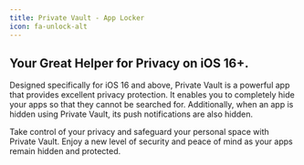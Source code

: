 ```yaml
---
title: Private Vault - App Locker
icon: fa-unlock-alt
---
```


## Your Great Helper for Privacy on iOS 16+.

Designed specifically for iOS 16 and above, Private Vault is a powerful app that provides excellent privacy protection. It enables you to completely hide your apps so that they cannot be searched for. Additionally, when an app is hidden using Private Vault, its push notifications are also hidden.

Take control of your privacy and safeguard your personal space with Private Vault. Enjoy a new level of security and peace of mind as your apps remain hidden and protected.
